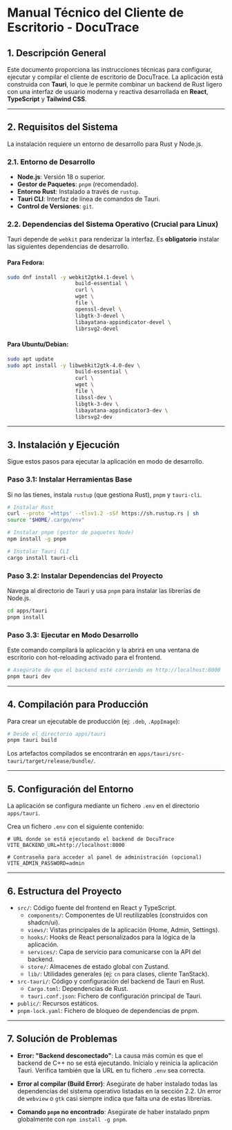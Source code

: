 # Manual Técnico del Cliente de Escritorio - DocuTrace

## 1. Descripción General

Este documento proporciona las instrucciones técnicas para configurar, ejecutar y compilar el cliente de escritorio de DocuTrace. La aplicación está construida con **Tauri**, lo que le permite combinar un backend de Rust ligero con una interfaz de usuario moderna y reactiva desarrollada en **React**, **TypeScript** y **Tailwind CSS**.

---

## 2. Requisitos del Sistema

La instalación requiere un entorno de desarrollo para Rust y Node.js.

### 2.1. Entorno de Desarrollo

- **Node.js**: Versión 18 o superior.
- **Gestor de Paquetes**: `pnpm` (recomendado).
- **Entorno Rust**: Instalado a través de `rustup`.
- **Tauri CLI**: Interfaz de línea de comandos de Tauri.
- **Control de Versiones**: `git`.

### 2.2. Dependencias del Sistema Operativo (Crucial para Linux)

Tauri depende de `webkit` para renderizar la interfaz. Es **obligatorio** instalar las siguientes dependencias de desarrollo.

#### Para Fedora:
```bash
sudo dnf install -y webkit2gtk4.1-devel \
                      build-essential \
                      curl \
                      wget \
                      file \
                      openssl-devel \
                      libgtk-3-devel \
                      libayatana-appindicator-devel \
                      librsvg2-devel
```

#### Para Ubuntu/Debian:
```bash
sudo apt update
sudo apt install -y libwebkit2gtk-4.0-dev \
                      build-essential \
                      curl \
                      wget \
                      file \
                      libssl-dev \
                      libgtk-3-dev \
                      libayatana-appindicator3-dev \
                      librsvg2-dev
```

---

## 3. Instalación y Ejecución

Sigue estos pasos para ejecutar la aplicación en modo de desarrollo.

### Paso 3.1: Instalar Herramientas Base

Si no las tienes, instala `rustup` (que gestiona Rust), `pnpm` y `tauri-cli`.

```bash
# Instalar Rust
curl --proto '=https' --tlsv1.2 -sSf https://sh.rustup.rs | sh
source "$HOME/.cargo/env"

# Instalar pnpm (gestor de paquetes Node)
npm install -g pnpm

# Instalar Tauri CLI
cargo install tauri-cli
```

### Paso 3.2: Instalar Dependencias del Proyecto

Navega al directorio de Tauri y usa `pnpm` para instalar las librerías de Node.js.

```bash
cd apps/tauri
pnpm install
```

### Paso 3.3: Ejecutar en Modo Desarrollo

Este comando compilará la aplicación y la abrirá en una ventana de escritorio con hot-reloading activado para el frontend.

```bash
# Asegúrate de que el backend esté corriendo en http://localhost:8000
pnpm tauri dev
```

---

## 4. Compilación para Producción

Para crear un ejecutable de producción (ej: `.deb`, `.AppImage`):

```bash
# Desde el directorio apps/tauri
pnpm tauri build
```
Los artefactos compilados se encontrarán en `apps/tauri/src-tauri/target/release/bundle/`.

---

## 5. Configuración del Entorno

La aplicación se configura mediante un fichero `.env` en el directorio `apps/tauri`.

Crea un fichero `.env` con el siguiente contenido:
```env
# URL donde se está ejecutando el backend de DocuTrace
VITE_BACKEND_URL=http://localhost:8000

# Contraseña para acceder al panel de administración (opcional)
VITE_ADMIN_PASSWORD=admin
```

---

## 6. Estructura del Proyecto

- `src/`: Código fuente del frontend en React y TypeScript.
  - `components/`: Componentes de UI reutilizables (construidos con shadcn/ui).
  - `views/`: Vistas principales de la aplicación (Home, Admin, Settings).
  - `hooks/`: Hooks de React personalizados para la lógica de la aplicación.
  - `services/`: Capa de servicio para comunicarse con la API del backend.
  - `store/`: Almacenes de estado global con Zustand.
  - `lib/`: Utilidades generales (ej: `cn` para clases, cliente TanStack).
- `src-tauri/`: Código y configuración del backend de Tauri en Rust.
  - `Cargo.toml`: Dependencias de Rust.
  - `tauri.conf.json`: Fichero de configuración principal de Tauri.
- `public/`: Recursos estáticos.
- `pnpm-lock.yaml`: Fichero de bloqueo de dependencias de pnpm.

---

## 7. Solución de Problemas

- **Error: "Backend desconectado"**:
  La causa más común es que el backend de C++ no se está ejecutando. Inícialo y reinicia la aplicación Tauri. Verifica también que la URL en tu fichero `.env` sea correcta.

- **Error al compilar (Build Error)**:
  Asegúrate de haber instalado todas las dependencias del sistema operativo listadas en la sección 2.2. Un error de `webview` o `gtk` casi siempre indica que falta una de estas librerías.

- **Comando `pnpm` no encontrado**:
  Asegúrate de haber instalado pnpm globalmente con `npm install -g pnpm`.

